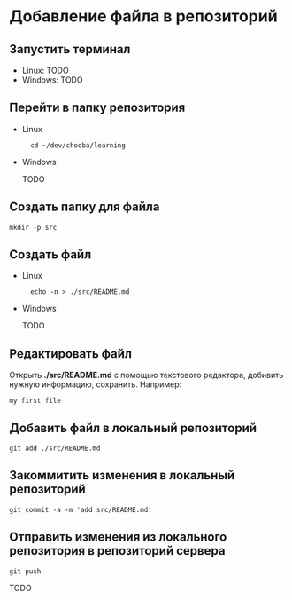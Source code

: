 # Добавление файла в репозиторий #

## Запустить терминал ##

* Linux: TODO
* Windows: TODO

## Перейти в папку репозитория ##

* Linux

        cd ~/dev/chooba/learning

* Windows

    TODO

## Создать папку для файла ##

    mkdir -p src

## Создать файл ##

* Linux

        echo -n > ./src/README.md

* Windows

    TODO

## Редактировать файл ##

Открыть **./src/README.md** с помощью текстового редактора, добивить нужную информацию, сохранить. Например:

    my first file

## Добавить файл в локальный репозиторий ##

    git add ./src/README.md

## Закоммитить изменения в локальный репозиторий ##

    git commit -a -m 'add src/README.md'

## Отправить изменения из локального репозитория в репозиторий сервера ##

    git push

TODO
